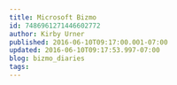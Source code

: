 ```yaml
---
title: Microsoft Bizmo
id: 7486961271446602772
author: Kirby Urner
published: 2016-06-10T09:17:00.001-07:00
updated: 2016-06-10T09:17:53.997-07:00
blog: bizmo_diaries
tags: 
---
```


[](https://www.flickr.com/photos/kirbyurner/26974593533/in/dateposted-public/)